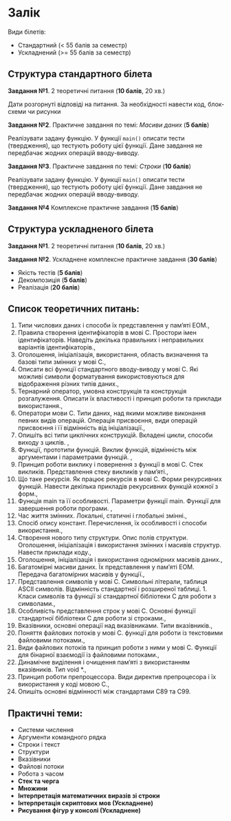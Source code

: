 # Залік

Види білетів:

* Стандартний (< 55 балів за семестр)
* Ускладнений (>= 55 балів за семестр)

## Структура стандартного білета

__Завдання №1__. 2 теоретичні питання (__10 балів__, 20 хв.)

Дати розгорнуті відповіді на питання. За необхідності навести код, блок-схеми чи рисунки

__Завдання №2__. Практичне завдання по темі: _Масиви даних_ (__5 балів__)

Реалізувати задану функцію. У функції <code>main()</code> описати тести (твердження),
що тестують роботу цієї функції.
Дане завдання не передбачає жодних операцій вводу-виводу.

__Завдання №3__. Практичне завдання по темі: _Строки_  (__10 балів__)

Реалізувати задану функцію. У функції <code>main()</code> описати тести (твердження),
що тестують роботу цієї функції.
Дане завдання не передбачає жодних операцій вводу-виводу.

__Завдання №4__ Комплексне практичне завдання (__15 балів__)

## Структура ускладненого білета

__Завдання №1__. 2 теоретичні питання (__10 балів__, 20 хв.)

__Завдання №2__. Ускладнене комплексне практичне завдання (__30 балів__)

* Якість тестів (__5 балів__)
* Декомпозиція (__5 балів__)
* Реалізація (__20 балів__)

## Список теоретичних питань:

1. Типи числових даних і способи їх представлення  у пам’яті ЕОМ.,
1. Правила створення ідентифікаторів в мові С. Простори імен ідентифікаторів. Наведіть декілька правильних і неправильних варіантів ідентифікаторів.,
1. Оголошення, ініціалізація, використання, область визначення та базові типи змінних у мові С.,
1. Описати всі функції стандартного вводу-виводу у мові С. Які можливі символи форматування використовуються для відображення різних типів даних.,
1. Тернарний оператор, умовна конструкція та конструкція розгалуження. Описати їх властивості і принцип роботи та приклади використання.,
1. Оператори мови С. Типи даних, над якими можливе виконання певних видів операцій. Операція присвоєння, види операцій присвоєння і її відмінність від ініціалізації.,
1. Опишіть всі типи циклічних конструкцій. Вкладені цикли, способи виходу з циклів. ,
1. Функції, прототипи функцій. Виклик функцій, відмінність між аргументами і параметрами функцій. ,
1. Принцип роботи виклику і повернення з функції в мові С. Стек викликів. Представлення стеку викликів у пам’яті.,
1. Що таке рекурсія. Як працює рекурсія в мові С. Форми рекурсивних функцій. Навести декілька прикладів рекурсивних функцій кожної з форм.,
1. Функція main та її особливості. Параметри функції main. Функції для завершення роботи програми. ,
1. Час життя змінних. Локальні, статичні і глобальні змінні.,
1. Спосіб опису констант. Перечислення, їх особливості і способи використання.,
1. Створення нового типу структури. Опис полів структури. Оголошення, ініціалізація і використання змінних і масивів структур. Навести приклади коду.,
1. Оголошення, ініціалізація і використання одномірних масивів даних.,
1. Багатомірні масиви даних. Їх представлення у пам’яті ЕОМ. Передача багатомірних масивів у функції.,
1. Представлення символів у мові С. Символьні літерали, таблиця ASCII символів. Відмінність стандартної і розширеної таблиці. 1. Класи символів та функції зі стандартної бібліотеки С для роботи з символами.,
1. Особливість представлення строк у мові С. Основні функції стандартної бібліотеки С для роботи зі строками.,
1. Вказівники, основні операції над вказівниками. Типи вказівників.,
1. Поняття файлових потоків у мові С. функції для роботи із текстовими файловими потоками.,
1. Види файлових потоків та принцип роботи з ними у мові С. Функції для бінарної взаємодії із файловими потоками.,
1. Динамічне виділення і очищення  пам’яті з використанням вказівників. Тип void *.,
1. Принцип роботи препроцессора. Види директив препроцесора і їх використання у коді мовою С.,
1. Опишіть основні відмінності між стандартами С89 та С99.

## Практичні теми:

* Системи числення
* Аргументи командного рядка
* Строки і текст
* Структури
* Вказівники
* Файлові потоки
* Робота з часом
* __Стек та черга__
* __Множини__
* __Інтерпретація математичних виразів зі строки__
* __Інтерпретація скриптових мов (Ускладнене)__
* __Рисування фігур у консолі (Ускладнене)__
